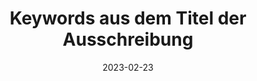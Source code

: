 ---
title: Keywords aus dem Titel der Ausschreibung
info: Stepstone Ausschreibungen Medieninformatik
date: 2023-02-23
urlRohdaten: https://www.icloud.com/numbers/081c88uajx_jMSe1xn_mRyAiQ#stellenausschreibungen
urlVisualisation: https://voyant-tools.org/?corpus=5f8cc13fc2d12e8bbe3024b556089868&stopList=stop.de.german.txt&panels=cirrus,reader,trends,summary,contexts
size: 
layout: image.11ty.js
---